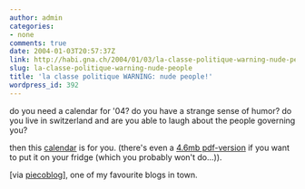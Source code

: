 ```yaml
---
author: admin
categories:
- none
comments: true
date: 2004-01-03T20:57:37Z
link: http://habi.gna.ch/2004/01/03/la-classe-politique-warning-nude-people/
slug: la-classe-politique-warning-nude-people
title: 'la classe politique WARNING: nude people!'
wordpress_id: 392
---
```


do you need a calendar for '04? 
do you have a strange sense of humor?
do you live in switzerland and are you able to laugh about the people governing you?

then this [calendar](http://www.web-laun.ch/laclassepolitique2004/) is for you. 
(there's even a [4.6mb pdf-version](http://www.web-laun.ch/laclassepolitique2004/laclassepolitique2004.pdf) if you want to put it on your fridge (which you probably won't do...)).

[via [piecoblog](http://www.web-laun.ch/PieceoBlog)], one of my favourite blogs in town.
